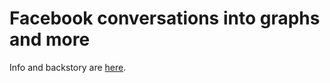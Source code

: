 # Facebook conversations into graphs and more

Info and backstory are [here](https://manakjiri.eu/#facebook_datamining).

